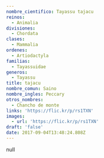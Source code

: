 ```yaml
---
nombre_cientifico: Tayassu tajacu
reinos:
  - Animalia
divisiones:
  - Chordata
clases:
  - Mammalia
ordenes:
  - Artiodactyla
familias:
  - Tayassuidae
generos:
  - Tayassu
title: tajacu
nombre_comun: Saino
nombre_ingles: Peccary
otros_nombres:
  - Chancho de monte
links: 'https://flic.kr/p/rs1TXN'
images:
  - url: 'https://flic.kr/p/rs1TXN'
draft: 'false'
date: 2017-09-04T13:48:24.808Z
---
```

null

